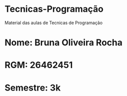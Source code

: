 # Tecnicas-Programação
Material das aulas de Tecnicas de Programação
# Nome: Bruna Oliveira Rocha 
# RGM: 26462451 
# Semestre: 3k


